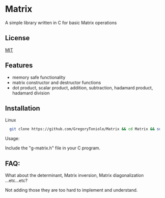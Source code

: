 # Matrix

A simple library written in C for basic Matrix operations
## License

[MIT](https://choosealicense.com/licenses/mit/)


## Features
- memory safe functionality
- matrix constructor and destructor functions
- dot product, scalar product, addition, subtraction, hadamard product, hadamard division

## Installation

Linux

```bash
  git clone https://github.com/GregoryToniolo/Matrix && cd Matrix && sudo cp g-matrix.h /usr/include
```
Usage:

Include the "g-matrix.h" file in your C program.

## FAQ:
What about the determinant, Matrix inversion, Matrix diagonalization ...etc...etc?

Not adding those they are too hard to implement and understand.
